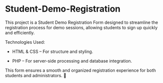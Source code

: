 # Student-Demo-Registration
This project is a Student Demo Registration Form designed to streamline the registration process for demo sessions, allowing students to sign up quickly and efficiently.

Technologies Used:

* HTML & CSS – For structure and styling.

* PHP – For server-side processing and database integration.

This form ensures a smooth and organized registration experience for both students and administrators. 🚀
